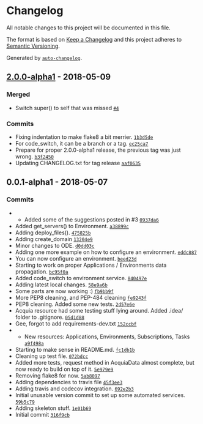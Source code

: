 # Changelog
All notable changes to this project will be documented in this file.

The format is based on [Keep a Changelog](http://keepachangelog.com/en/1.0.0/)
and this project adheres to [Semantic Versioning](http://semver.org/spec/v2.0.0.html).

Generated by [`auto-changelog`](https://github.com/CookPete/auto-changelog).

## [2.0.0-alpha1](https://github.com/pmatias/python-acquia-cloud-2/compare/0.0.1-alpha1...2.0.0-alpha1) - 2018-05-09
### Merged
- Switch super() to self that was missed [`#4`](https://github.com/pmatias/python-acquia-cloud-2/pull/4)

### Commits
- Fixing indentation to make flake8 a bit merrier. [`1b3d5de`](https://github.com/pmatias/python-acquia-cloud-2/commit/1b3d5de1a25fd67cc7bd4486f6ba70a2e3bdad57)
- For code_switch, it can be a branch or a tag. [`ec25ca7`](https://github.com/pmatias/python-acquia-cloud-2/commit/ec25ca7a522a952d682dafb800eb75638d7c79ae)
- Prepare for proper 2.0.0-alpha1 release, the previous tag was just wrong. [`b3f2450`](https://github.com/pmatias/python-acquia-cloud-2/commit/b3f245031a8ce2ccade83c1a64d03b6cacd18cc1)
- Updating CHANGELOG.txt for tag release [`aaf0635`](https://github.com/pmatias/python-acquia-cloud-2/commit/aaf06352bfc8d7073a5e5a30ed7eed8d3424a58b)

## 0.0.1-alpha1 - 2018-05-07
### Commits
- * Added some of the suggestions posted in #3 [`0937da6`](https://github.com/pmatias/python-acquia-cloud-2/commit/0937da6ce431332046d669304d1357f0375d9d33)
- Added get_servers() to Environment. [`a38899c`](https://github.com/pmatias/python-acquia-cloud-2/commit/a38899c08da7089def8d6f50e88b04cb1702f052)
- Adding deploy_files(). [`475825b`](https://github.com/pmatias/python-acquia-cloud-2/commit/475825b46a295a9b36e9648a77b53503954e1b8c)
- Adding create_domain [`13204e9`](https://github.com/pmatias/python-acquia-cloud-2/commit/13204e998918640b4572ce6ccd015105fe390ad8)
- Minor changes to ODE. [`d0dd03c`](https://github.com/pmatias/python-acquia-cloud-2/commit/d0dd03c458a7210987f5b005c4e502203e9bdacf)
- Adding one more example on how to configure an environment. [`eddc887`](https://github.com/pmatias/python-acquia-cloud-2/commit/eddc88793c5ef9572a5f50f8439d8a6eedeaa99a)
- You can now configure an environment. [`beed23d`](https://github.com/pmatias/python-acquia-cloud-2/commit/beed23d6f258b57f443e7da349fc38e9c84f6766)
- Starting to work on proper Applications / Environments data propagation. [`bc95f0a`](https://github.com/pmatias/python-acquia-cloud-2/commit/bc95f0ae5709f6fac6171c79f396af7490667100)
- Added code_switch to environment service. [`840497e`](https://github.com/pmatias/python-acquia-cloud-2/commit/840497e3a9da1ad1badbb6b786ffeb9c868cb159)
- Adding latest local changes. [`58e9a6b`](https://github.com/pmatias/python-acquia-cloud-2/commit/58e9a6bd33397f257cb932c891617293b44d4357)
- Some parts are now working :) [`fb9bb9f`](https://github.com/pmatias/python-acquia-cloud-2/commit/fb9bb9fe781a46162ee88919d0e36f3d76b40c0b)
- More PEP8 cleaning, and PEP-484 cleaning [`fe9243f`](https://github.com/pmatias/python-acquia-cloud-2/commit/fe9243fde87fd3c3715fd686552e7cc8ea08e830)
- PEP8 cleaning. Added some new tests. [`2d57e6e`](https://github.com/pmatias/python-acquia-cloud-2/commit/2d57e6e808176ab9e5e94577a4d9b07d97b4f1a5)
- Acquia resource had some testing stuff lying around. Added .idea/ folder to .gitignore. [`05d1d88`](https://github.com/pmatias/python-acquia-cloud-2/commit/05d1d884f0ac2bf4f2a2a1ca9cf1375ee94c0eaa)
- Gee, forgot to add requirements-dev.txt [`152ccbf`](https://github.com/pmatias/python-acquia-cloud-2/commit/152ccbf62ca76934902b18eeaf998c069c68fbfd)
- * New resources: Applications, Environments, Subscriptions, Tasks [`a9f498a`](https://github.com/pmatias/python-acquia-cloud-2/commit/a9f498a8837ce5ffccdcfbe7dcbb812edb7431a9)
- Starting to make sense in README.md. [`fc1db1b`](https://github.com/pmatias/python-acquia-cloud-2/commit/fc1db1b0c23c4bc63bef78c99aecb925330799da)
- Cleaning up test file. [`072bdcc`](https://github.com/pmatias/python-acquia-cloud-2/commit/072bdcc3eda0de0014def1362493ae803a875738)
- Added more tests, request method in AcquiaData almost complete, but now ready to build on top of it. [`5e979e9`](https://github.com/pmatias/python-acquia-cloud-2/commit/5e979e999aa316a16e6381a8e21e160f268d9691)
- Removing flake8 for now. [`5ab8097`](https://github.com/pmatias/python-acquia-cloud-2/commit/5ab8097d9f7fbb49fd5ef346610c41805439d1ad)
- Adding dependencies to travis file [`45f3ee3`](https://github.com/pmatias/python-acquia-cloud-2/commit/45f3ee3c3e50d4c4162d258ab3d46b44f6798824)
- Adding travis and codecov integration. [`692e2b3`](https://github.com/pmatias/python-acquia-cloud-2/commit/692e2b33a0e4a7c89a52c5fb40f837663fd2bb45)
- Initial unusable version commit to set up some automated services. [`59b5c79`](https://github.com/pmatias/python-acquia-cloud-2/commit/59b5c7951c0c231087d2d4593e3c4c3747a80b5a)
- Adding skeleton stuff. [`1e01b69`](https://github.com/pmatias/python-acquia-cloud-2/commit/1e01b69412dc5e0fbc8c4814f43286ebc7372488)
- Initial commit [`316f9cb`](https://github.com/pmatias/python-acquia-cloud-2/commit/316f9cbacc7e0e3d15e767b3498e57021c9b4068)

